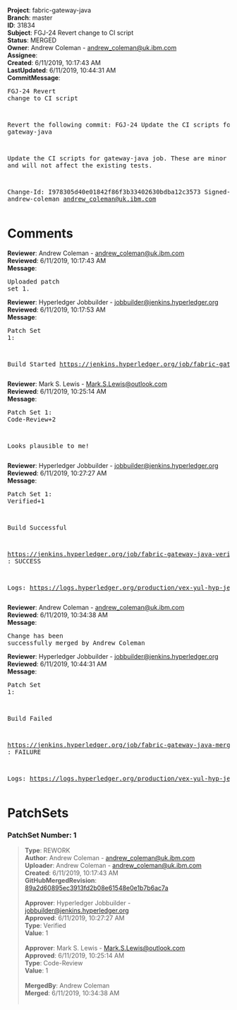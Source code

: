<strong>Project</strong>: fabric-gateway-java<br><strong>Branch</strong>: master<br><strong>ID</strong>: 31834<br><strong>Subject</strong>: FGJ-24 Revert change to CI script<br><strong>Status</strong>: MERGED<br><strong>Owner</strong>: Andrew Coleman - andrew_coleman@uk.ibm.com<br><strong>Assignee</strong>:<br><strong>Created</strong>: 6/11/2019, 10:17:43 AM<br><strong>LastUpdated</strong>: 6/11/2019, 10:44:31 AM<br><strong>CommitMessage</strong>:<br><pre>FGJ-24 Revert change to CI script

Revert the following commit:
FGJ-24 Update the CI scripts for gateway-java

Update the CI scripts for gateway-java job. These
are minor changes and will not affect the existing
tests.

Change-Id: I978305d40e01842f86f3b33402630bdba12c3573
Signed-off-by: andrew-coleman <andrew_coleman@uk.ibm.com>
</pre><h1>Comments</h1><strong>Reviewer</strong>: Andrew Coleman - andrew_coleman@uk.ibm.com<br><strong>Reviewed</strong>: 6/11/2019, 10:17:43 AM<br><strong>Message</strong>: <pre>Uploaded patch set 1.</pre><strong>Reviewer</strong>: Hyperledger Jobbuilder - jobbuilder@jenkins.hyperledger.org<br><strong>Reviewed</strong>: 6/11/2019, 10:17:53 AM<br><strong>Message</strong>: <pre>Patch Set 1:

Build Started https://jenkins.hyperledger.org/job/fabric-gateway-java-verify-x86_64/66/</pre><strong>Reviewer</strong>: Mark S. Lewis - Mark.S.Lewis@outlook.com<br><strong>Reviewed</strong>: 6/11/2019, 10:25:14 AM<br><strong>Message</strong>: <pre>Patch Set 1: Code-Review+2

Looks plausible to me!</pre><strong>Reviewer</strong>: Hyperledger Jobbuilder - jobbuilder@jenkins.hyperledger.org<br><strong>Reviewed</strong>: 6/11/2019, 10:27:27 AM<br><strong>Message</strong>: <pre>Patch Set 1: Verified+1

Build Successful 

https://jenkins.hyperledger.org/job/fabric-gateway-java-verify-x86_64/66/ : SUCCESS

Logs: https://logs.hyperledger.org/production/vex-yul-hyp-jenkins-3/fabric-gateway-java-verify-x86_64/66</pre><strong>Reviewer</strong>: Andrew Coleman - andrew_coleman@uk.ibm.com<br><strong>Reviewed</strong>: 6/11/2019, 10:34:38 AM<br><strong>Message</strong>: <pre>Change has been successfully merged by Andrew Coleman</pre><strong>Reviewer</strong>: Hyperledger Jobbuilder - jobbuilder@jenkins.hyperledger.org<br><strong>Reviewed</strong>: 6/11/2019, 10:44:31 AM<br><strong>Message</strong>: <pre>Patch Set 1:

Build Failed 

https://jenkins.hyperledger.org/job/fabric-gateway-java-merge-x86_64/40/ : FAILURE

Logs: https://logs.hyperledger.org/production/vex-yul-hyp-jenkins-3/fabric-gateway-java-merge-x86_64/40</pre><h1>PatchSets</h1><h3>PatchSet Number: 1</h3><blockquote><strong>Type</strong>: REWORK<br><strong>Author</strong>: Andrew Coleman - andrew_coleman@uk.ibm.com<br><strong>Uploader</strong>: Andrew Coleman - andrew_coleman@uk.ibm.com<br><strong>Created</strong>: 6/11/2019, 10:17:43 AM<br><strong>GitHubMergedRevision</strong>: [89a2d60895ec3913fd2b08e61548e0e1b7b6ac7a](https://github.com/hyperledger-gerrit-archive/fabric-gateway-java/commit/89a2d60895ec3913fd2b08e61548e0e1b7b6ac7a)<br><br><strong>Approver</strong>: Hyperledger Jobbuilder - jobbuilder@jenkins.hyperledger.org<br><strong>Approved</strong>: 6/11/2019, 10:27:27 AM<br><strong>Type</strong>: Verified<br><strong>Value</strong>: 1<br><br><strong>Approver</strong>: Mark S. Lewis - Mark.S.Lewis@outlook.com<br><strong>Approved</strong>: 6/11/2019, 10:25:14 AM<br><strong>Type</strong>: Code-Review<br><strong>Value</strong>: 1<br><br><strong>MergedBy</strong>: Andrew Coleman<br><strong>Merged</strong>: 6/11/2019, 10:34:38 AM<br><br></blockquote>